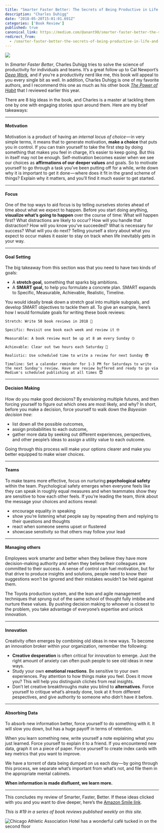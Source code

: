 ```yaml
---
title: "Smarter Faster Better: The Secrets of Being Productive in Life and Business"
description: "Charles Duhigg"
date: "2018-05-20T15:01:01.691Z"
categories: ['Book Review']
published: true
canonical_link: https://medium.com/@anant90/smarter-faster-better-the-secrets-of-being-productive-in-life-and-business-b49ae9eeac6b
redirect_from:
  - /smarter-faster-better-the-secrets-of-being-productive-in-life-and-business-b49ae9eeac6b
---
```


![](./asset-1.png)

In _Smarter Faster Better_, Charles Duhigg tries to solve the science of productivity for individuals and teams. It’s a great follow up to Cal Newport’s [_Deep Work_](https://anantjain.dev/deep-work-c4a1b7232482)_,_ and if you’re a productivity nerd like me, this book will appeal to you every single bit as well. In addition, Charles Duhigg is one of my favorite authors, and I recommend this one as much as his other book [_The Power of Habit_](https://anantjain.dev/the-power-of-habit-25418fa8f832) that I reviewed earlier this year.

There are 8 big ideas in the book, and Charles is a master at tackling them one by one with engaging stories spun around them. Here are my brief takeaways:

---

#### Motivation

Motivation is a product of having an _internal locus of choice_ — in very simple terms, it means that to generate motivation, **make a choice** that puts you in control. If you can train yourself to take the first step by doing something that makes you feel in charge, it’s easier to keep going. But this in itself may not be enough. Self-motivation becomes easier when we see our choices as **affirmations of our deeper values** and goals. So to motivate yourself to go through a task you’ve been putting off for a while, write down why it is important to get it done — where does it fit in the grand scheme of things? Explain why it matters, and you’ll find it much easier to get started.

---

#### Focus

One of the top ways to aid focus is by telling ourselves stories ahead of time about what we expect to happen. Before you start doing anything, **visualize what’s going to happen** over the course of time: What will happen first? What distractions are likely to occur? How will you handle that distraction? How will you know you’ve succeeded? What is necessary for success? What will you do next? Telling yourself a story about what you expect to occur makes it easier to stay on track when life inevitably gets in your way.

---

#### Goal Setting

The big takeaway from this section was that you need to have two kinds of goals:

-   A **stretch goal,** something that sparks big ambitions.
-   A **SMART goal,** to help you formulate a concrete plan. SMART expands to Specific, Measurable, Achievable, Realistic, Timeline.

You would ideally break down a stretch goal into multiple subgoals, and develop SMART objectives to tackle them all. To give an example, here’s how I would formulate goals for writing these book reviews:

```
Stretch: Write 50 book reviews in 2018 🤯

Specific: Revisit one book each week and review it 🤓

Measurable: A book review must be up at 8 am every Sunday 🙄

Achievable: Clear out two hours each Saturday 😬

Realistic: Use scheduled time to write a review for next Sunday 😎

Timeline: Set a calendar reminder for 1-3 PM for Saturdays to write the next Sunday's review. Have one review buffered and ready to go via Medium's scheduled publishing at all times 😇
```

---

#### Decision Making

How do you make good decisions? By envisioning multiple futures, and then forcing yourself to figure out which ones are most likely, and why? In short, before you make a decision, force yourself to walk down the _Bayesian decision tree_:

-   list down all the possible outcomes,
-   assign probabilities to each outcome,
-   gather more data by seeking out different experiences, perspectives, and other people’s ideas to assign a utility value to each outcome.

Going through this process will make your options clearer and make you better equipped to make wiser choices.

---

#### Teams

To make teams more effective, focus on nurturing **psychological safety** within the team. Psychological safety emerges when everyone feels like they can speak in roughly equal measures and when teammates show they are sensitive to how each other feels. If you’re leading the team, think about the message your choices and actions reveal:

-   encourage equality in speaking
-   show you’re listening what people say by repeating them and replying to their questions and thoughts
-   react when someone seems upset or flustered
-   showcase senstivity so that others may follow your lead

---

#### Managing others

Employees work smarter and better when they believe they have more decision-making authority and when they believe their colleagues are committed to their success. A sense of control can fuel motivation, but for that drive to produce insights and solutions, people need to know their suggestions won’t be ignored and their mistakes wouldn’t be held against them.

The Toyota production system, and the lean and agile management techniques that sprung out of the same school of thought fully imbibe and nurture these values. By pushing decision making to whoever is closest to the problem, you take advantage of everyone’s expertise and unlock innovation.

---

#### Innovation

Creativity often emerges by combining old ideas in new ways. To become an innovation broker within your organization, remember the following:

-   **Creative desperation** is often critical for innovation to emerge. Just the right amount of anxiety can often push people to see old ideas in new ways.
-   Study your own **emotional reactions**. Be sensitive to your own experiences. Pay attention to how things make you feel. Does it move you? This will help you distinguish clichés from real insights.
-   Don’t let creative breakthroughs make you blind to **alternatives**. Force yourself to critique what’s already done, look at it from different pespectives, and give authority to someone who didn’t have it before.

---

#### Absorbing Data

To absorb new information better, force yourself to do something with it. It will slow you down, but has a huge payoff in terms of retention.

When you learn something new, write yourself a note explaining what you just learned. Force yourself to explain it to a friend. If you encountered new data, graph it on a piece of paper. Force yourself to create index cards with key metrics that you want to improve.

We have a torrent of data being dumped on us each day — by going through this process, we separate what’s important from what’s not, and file them in the appropriate mental cabinets.

**When information is made disfluent, we learn more.**

---

This concludes my review of Smarter, Faster, Better. If these ideas clicked with you and you want to dive deeper, here’s the [Amazon Smile link](https://smile.amazon.com/Smarter-Faster-Better-Transformative-Productivity/dp/0812983599/).

_This is #19 in a series of book reviews published weekly on this site._

![Chicago Athletic Association Hotel has a wonderful café tucked in on the second floor](./asset-2.png)
